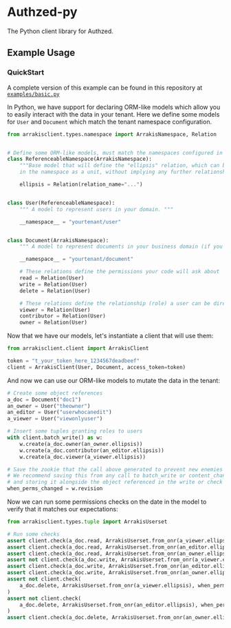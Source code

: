 # Authzed-py

The Python client library for Authzed.

## Example Usage

### QuickStart

A complete version of this example can be found in this repository at [`examples/basic.py`](examples/basic.py)

In Python, we have support for declaring ORM-like models which allow you to easily interact with
the data in your tenant. Here we define some models for `User` and `Document` which match the
tenant namespace configuration.

```py
from arrakisclient.types.namespace import ArrakisNamespace, Relation


# Define some ORM-like models, must match the namespaces configured in the tenant
class ReferenceableNamespace(ArrakisNamespace):
    """Base model that will define the "ellipsis" relation, which can be used to reference items
    in the namespace as a unit, without implying any further relationships."""

    ellipsis = Relation(relation_name="...")


class User(ReferenceableNamespace):
    """ A model to represent users in your domain. """

    __namespace__ = "yourtenant/user"


class Document(ArrakisNamespace):
    """ A model to represent documents in your business domain (if you have such a thing). """

    __namespace__ = "yourtenant/document"

    # These relations define the permissions your code will ask about
    read = Relation(User)
    write = Relation(User)
    delete = Relation(User)

    # These relations define the relationship (role) a user can be directly granted
    viewer = Relation(User)
    contributor = Relation(User)
    owner = Relation(User)
```

Now that we have our models, let's instantiate a client that will use them:

```py
from arrakisclient.client import ArrakisClient

token = "t_your_token_here_1234567deadbeef"
client = ArrakisClient(User, Document, access_token=token)
```

And now we can use our ORM-like models to mutate the data in the tenant:

```py
# Create some object references
a_doc = Document("doc1")
an_owner = User("theowner")
an_editor = User("userwhocanedit")
a_viewer = User("viewonlyuser")

# Insert some tuples granting roles to users
with client.batch_write() as w:
    w.create(a_doc.owner(an_owner.ellipsis))
    w.create(a_doc.contributor(an_editor.ellipsis))
    w.create(a_doc.viewer(a_viewer.ellipsis))

# Save the zookie that the call above generated to prevent new enemies
# We recommend saving this from any call to batch_write or content_change_check,
# and storing it alongside the object referenced in the write or check (in this case a_doc)"
when_perms_changed = w.revision
```

Now we can run some permissions checks on the date in the model to verify that it matches our expectations:

```py
from arrakisclient.types.tuple import ArrakisUserset

# Run some checks
assert client.check(a_doc.read, ArrakisUserset.from_onr(a_viewer.ellipsis), when_perms_changed)
assert client.check(a_doc.read, ArrakisUserset.from_onr(an_editor.ellipsis), when_perms_changed)
assert client.check(a_doc.read, ArrakisUserset.from_onr(an_owner.ellipsis), when_perms_changed)
assert not client.check(a_doc.write, ArrakisUserset.from_onr(a_viewer.ellipsis), when_perms_changed)
assert client.check(a_doc.write, ArrakisUserset.from_onr(an_editor.ellipsis), when_perms_changed)
assert client.check(a_doc.write, ArrakisUserset.from_onr(an_owner.ellipsis), when_perms_changed)
assert not client.check(
    a_doc.delete, ArrakisUserset.from_onr(a_viewer.ellipsis), when_perms_changed
)
assert not client.check(
    a_doc.delete, ArrakisUserset.from_onr(an_editor.ellipsis), when_perms_changed
)
assert client.check(a_doc.delete, ArrakisUserset.from_onr(an_owner.ellipsis), when_perms_changed)
```
